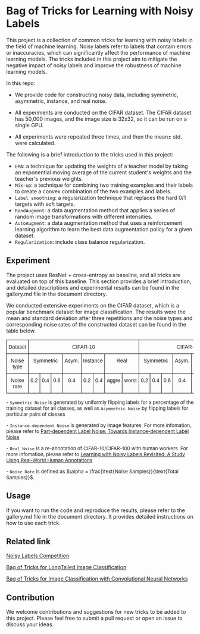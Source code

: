 # Bag of Tricks for Learning with Noisy Labels

This project is a collection of common tricks for learning with noisy labels in the field of machine learning. Noisy labels refer to labels that contain errors or inaccuracies, which can significantly affect the performance of machine learning models. The tricks included in this project aim to mitigate the negative impact of noisy labels and improve the robustness of machine learning models.

In this repo:

- We provide code for constructing noisy data, including symmetric, asymmetric, instance, and real noise.

- All experiments are conducted on the CIFAR dataset. The CIFAR dataset has 50,000 images, and the image size is 32x32, so it can be run on a single GPU.
- All experiments were repeated three times, and then the mean$\pm$ std. were calculated.

The following is a brief introduction to the tricks used in this project:

- `EMA`: a technique for updating the weights of a teacher model by taking an exponential moving average of the current student's weights and the teacher's previous weights.
- `Mix-up`: a technique for combining two training examples and their labels to create a convex combination of the two examples and labels.
- `Label smoothing`: a regularization technique that replaces the hard 0/1 targets with soft targets.
- `RandAugment`: a data augmentation method that applies a series of random image transformations with different intensities.
- `AutoAugment`: a data augmentation method that uses a reinforcement learning algorithm to learn the best data augmentation policy for a given dataset.
- `Regularization`: include class balance regularization.


## Experiment

The project uses ResNet + cross-entropy as baseline, and all tricks are evaluated on top of this baseline. This section provides a brief introduction, and detailed descriptions and experimental results can be found in the gallery.md file in the document directory.

We conducted extensive experiments on the CIFAR dataset, which is a popular benchmark dataset for image classification. The results were the mean and standard deviation after three repetitions and the noise types and corresponding noise rates of the constructed dataset can be found in the table below. 

<style type="text/css">
.tg  {border-collapse:collapse;border-spacing:0;}
.tg td{border-color:black;border-style:solid;border-width:1px;font-family:Arial, sans-serif;font-size:14px;
  overflow:hidden;padding:10px 5px;word-break:normal;}
.tg th{border-color:black;border-style:solid;border-width:1px;font-family:Arial, sans-serif;font-size:14px;
  font-weight:normal;overflow:hidden;padding:10px 5px;word-break:normal;}
.tg .tg-baqh{text-align:center;vertical-align:top}
</style>
<table class="tg">
<thead>
  <tr>
    <th  align="center" class="tg-baqh">Dataset</th>
    <th  align="center" class="tg-baqh" colspan="8">CIFAR-10</th>
    <th  align="center" class="tg-baqh" colspan="7">CIFAR-100</th>
  </tr>
</thead>
<tbody>
  <tr>
    <td  align="center" class="tg-baqh">Noise type</td>
    <td  align="center" class="tg-baqh" colspan="3">Symmetric</td>
    <td  align="center" class="tg-baqh">Asym.</td>
    <td  align="center" class="tg-baqh" colspan="2">Instance</td>
    <td  align="center" class="tg-baqh" colspan="2">Real</td>
    <td  align="center" class="tg-baqh" colspan="3">Symmetric</td>
    <td  align="center" class="tg-baqh">Asym.</td>
    <td  align="center" class="tg-baqh" colspan="2">Instance</td>
    <td  align="center" class="tg-baqh">Real</td>
  </tr>
  <tr>
    <td  align="center" class="tg-baqh">Noise rate</td>
    <td  align="center" class="tg-baqh">0.2</td>
    <td  align="center" class="tg-baqh">0.4</td>
    <td  align="center" class="tg-baqh">0.6</td>
    <td  align="center" class="tg-baqh">0.4</td>
    <td  align="center" class="tg-baqh">0.2</td>
    <td  align="center" class="tg-baqh">0.4</td>
    <td  align="center" class="tg-baqh">aggre</td>
    <td  align="center" class="tg-baqh">worst</td>
    <td  align="center" class="tg-baqh">0.2</td>
    <td  align="center" class="tg-baqh">0.4</td>
    <td  align="center" class="tg-baqh">0.6</td>
    <td  align="center" class="tg-baqh">0.4</td>
    <td  align="center" class="tg-baqh">0.2</td>
    <td  align="center" class="tg-baqh">0.4</td>
    <td  align="center" class="tg-baqh">noisy100</td>
  </tr>
</tbody>
</table>



<font size=2> -  `Symmetric Noise` is generated by uniformly flipping labels for a percentage of the training dataset for all classes, as well as `Asymmetric Noise` by flipping labels for
particular pairs of classes</font>

<font size=2> -  `Instance-dependent Noise` is generated by image features. For more infomation, please refer to [Part-dependent Label Noise: Towards Instance-dependent Label Noise](https://proceedings.neurips.cc/paper/2020/hash/5607fe8879e4fd269e88387e8cb30b7e-Abstract.html)</font>

<font size=2> -  `Real Noise` is a re-annotation of CIFAR-10/CIFAR-100 with human workers. For more infomation, please refer to [Learning with Noisy Labels Revisited: A Study Using Real-World Human Annotations](https://arxiv.org/abs/2110.12088)</font>

<font size=2> -  `Noise Rate` is defined as $\alpha = \frac{\text{Noise Samples}}{\text{Total Samples}}$.</font>


## Usage

If you want to run the code and reproduce the results, please refer to the gallery.md file in the document directory. It provides detailed instructions on how to use each trick.

## Related link

[Noisy Labels Competition](http://competition.noisylabels.com/)

[Bag of Tricks for LongTailed Image Classification](https://github.com/zhangyongshun/BagofTricks-LT)

[Bag of Tricks for Image Classification with Convolutional Neural Networks](https://github.com/weiaicunzai/Bag_of_Tricks_for_Image_Classification_with_Convolutional_Neural_Networks)

## Contribution

We welcome contributions and suggestions for new tricks to be added to this project. Please feel free to submit a pull request or open an issue to discuss your ideas.